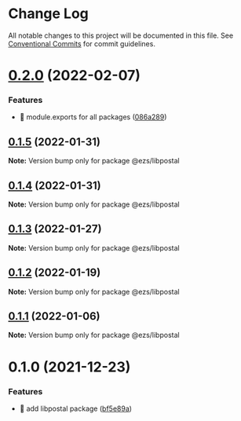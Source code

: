 # Change Log

All notable changes to this project will be documented in this file.
See [Conventional Commits](https://conventionalcommits.org) for commit guidelines.

# [0.2.0](https://github.com/Inist-CNRS/ezs/compare/@ezs/libpostal@0.1.5...@ezs/libpostal@0.2.0) (2022-02-07)


### Features

* 🎸 module.exports for all packages ([086a289](https://github.com/Inist-CNRS/ezs/commit/086a289ccbaa5c72ee7bc6652ab3c6c6b5578138))





## [0.1.5](https://github.com/Inist-CNRS/ezs/compare/@ezs/libpostal@0.1.4...@ezs/libpostal@0.1.5) (2022-01-31)

**Note:** Version bump only for package @ezs/libpostal





## [0.1.4](https://github.com/Inist-CNRS/ezs/compare/@ezs/libpostal@0.1.3...@ezs/libpostal@0.1.4) (2022-01-31)

**Note:** Version bump only for package @ezs/libpostal





## [0.1.3](https://github.com/Inist-CNRS/ezs/compare/@ezs/libpostal@0.1.2...@ezs/libpostal@0.1.3) (2022-01-27)

**Note:** Version bump only for package @ezs/libpostal





## [0.1.2](https://github.com/Inist-CNRS/ezs/compare/@ezs/libpostal@0.1.1...@ezs/libpostal@0.1.2) (2022-01-19)

**Note:** Version bump only for package @ezs/libpostal





## [0.1.1](https://github.com/Inist-CNRS/ezs/compare/@ezs/libpostal@0.1.0...@ezs/libpostal@0.1.1) (2022-01-06)

**Note:** Version bump only for package @ezs/libpostal





# 0.1.0 (2021-12-23)


### Features

* 🎸 add libpostal package ([bf5e89a](https://github.com/Inist-CNRS/ezs/commit/bf5e89aed5914d7b844058fc71f4046d467cad79))
